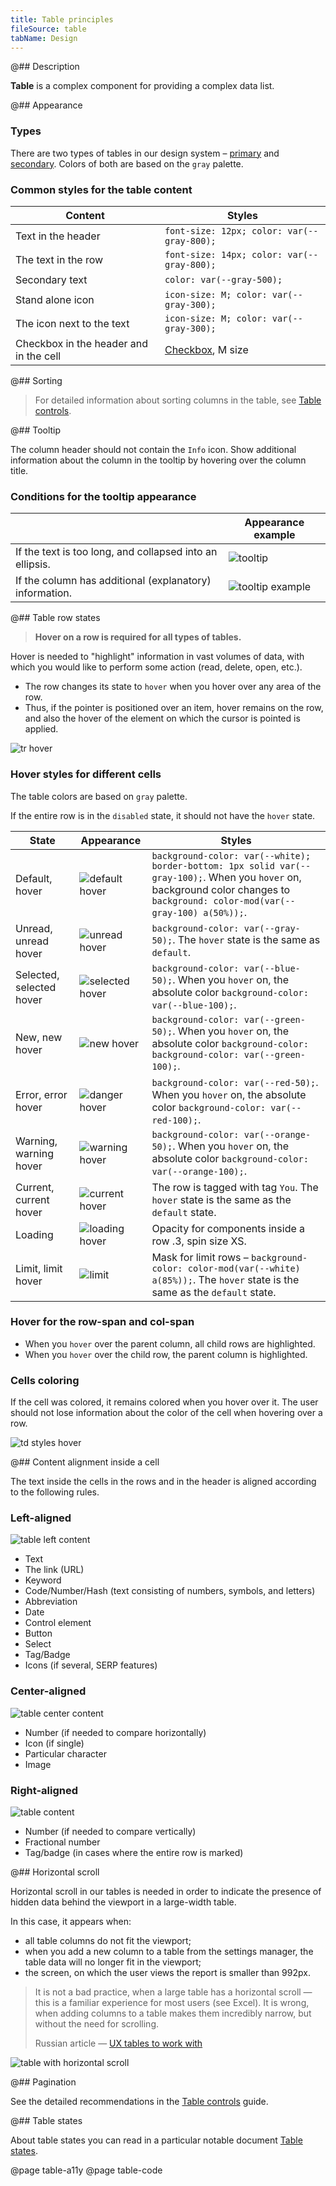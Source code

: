 ```yaml
---
title: Table principles
fileSource: table
tabName: Design
---
```


@## Description

**Table** is a complex component for providing a complex data list.

@## Appearance

### Types

There are two types of tables in our design system – [primary](../table-primary/) and [secondary](../table-secondary/). Colors of both are based on the `gray` palette.

### Common styles for the table content

| Content                                | Styles                                     |
| -------------------------------------- | ------------------------------------------ |
| Text in the header                     | `font-size: 12px; color: var(--gray-800);` |
| The text in the row                    | `font-size: 14px; color: var(--gray-800);` |
| Secondary text                         | `color: var(--gray-500);`                  |
| Stand alone icon                       | `icon-size: M; color: var(--gray-300);`    |
| The icon next to the text              | `icon-size: M; color: var(--gray-300);`    |
| Checkbox in the header and in the cell | [Checkbox](/components/checkbox/), M size  |

@## Sorting

> For detailed information about sorting columns in the table, see [Table controls](/table-group/table-controls/).

@## Tooltip

The column header should not contain the `Info` icon. Show additional information about the column in the tooltip by hovering over the column title.

### Conditions for the tooltip appearance

|                                                          | Appearance example                       |
| -------------------------------------------------------- | ---------------------------------------- |
| If the text is too long, and collapsed into an ellipsis. | ![tooltip](static/tooltip-1.png)         |
| If the column has additional (explanatory) information.  | ![tooltip example](static/tooltip-2.png) |

@## Table row states

> **Hover on a row is required for all types of tables.**

Hover is needed to "highlight" information in vast volumes of data, with which you would like to perform some action (read, delete, open, etc.).

- The row changes its state to `hover` when you hover over any area of the row.
- Thus, if the pointer is positioned over an item, hover remains on the row, and also the hover of the element on which the cursor is pointed is applied.

![tr hover](static/tr-hover-all.png)

### Hover styles for different cells

The table colors are based on `gray` palette.

If the entire row is in the `disabled` state, it should not have the `hover` state.

| State                    | Appearance                                   | Styles                                                                                                                                                                          |
| ------------------------ | -------------------------------------------- | ------------------------------------------------------------------------------------------------------------------------------------------------------------------------------- |
| Default, hover           | ![default hover](static/default-hover.png)   | `background-color: var(--white); border-bottom: 1px solid var(--gray-100);`. When you `hover` on, background color changes to `background: color-mod(var(--gray-100) a(50%));`. |
| Unread, unread hover     | ![unread hover](static/unread-hover.png)     | `background-color: var(--gray-50);`. The `hover` state is the same as `default`.                                                                                                |
| Selected, selected hover | ![selected hover](static/selected-hover.png) | `background-color: var(--blue-50);`. When you `hover` on, the absolute color `background-color: var(--blue-100);`.                                                              |
| New, new hover           | ![new hover](static/new-hover.png)           | `background-color: var(--green-50);`. When you `hover` on, the absolute color `background-color: background-color: var(--green-100);`.                                          |
| Error, error hover       | ![danger hover](static/danger-hover.png)     | `background-color: var(--red-50);`. When you `hover` on, the absolute color `background-color: var(--red-100);`.                                                                |
| Warning, warning hover   | ![warning hover](static/warning-hover.png)   | `background-color: var(--orange-50);`. When you `hover` on, the absolute color `background-color: var(--orange-100);`.                                                          |
| Current, current hover   | ![current hover](static/current-hover.png)   | The row is tagged with tag `You`. The `hover` state is the same as the `default` state.                                                                                         |
| Loading                  | ![loading hover](static/loading-hover.png)   | Opacity for components inside a row .3, spin size XS.                                                                                                                           |
| Limit, limit hover       | ![limit](static/limit.png)                   | Mask for limit rows – `background-color: color-mod(var(--white) a(85%));`. The `hover` state is the same as the `default` state.                                                |

### Hover for the row-span and col-span

- When you `hover` over the parent column, all child rows are highlighted.
- When you `hover` over the child row, the parent column is highlighted.

### Cells coloring

If the cell was colored, it remains colored when you hover over it. The user should not lose information about the color of the cell when hovering over a row.

![td styles hover](static/td-style-hover.png)

@## Content alignment inside a cell

The text inside the cells in the rows and in the header is aligned according to the following rules.

### Left-aligned

![table left content](static/table-left.png)

- Text
- The link (URL)
- Keyword
- Code/Number/Hash (text consisting of numbers, symbols, and letters)
- Abbreviation
- Date
- Control element
- Button
- Select
- Tag/Badge
- Icons (if several, SERP features)

### Center-aligned

![table center content](static/table-center.png)

- Number (if needed to compare horizontally)
- Icon (if single)
- Particular character
- Image

### Right-aligned

![table content](static/table-right.png)

- Number (if needed to compare vertically)
- Fractional number
- Tag/badge (in cases where the entire row is marked)

@## Horizontal scroll

Horizontal scroll in our tables is needed in order to indicate the presence of hidden data behind the viewport in a large-width table.

In this case, it appears when:

- all table columns do not fit the viewport;
- when you add a new column to a table from the settings manager, the table data will no longer fit in the viewport;
- the screen, on which the user views the report is smaller than 992px.

> It is not a bad practice, when a large table has a horizontal scroll — this is a familiar experience for most users (see Excel). It is wrong, when adding columns to a table makes them incredibly narrow, but without the need for scrolling.
>
> Russian article — [UX tables to work with](https://designpub.ru/ux-%D1%82%D0%B0%D0%B1%D0%BB%D0%B8%D1%86-%D1%81-%D0%BA%D0%BE%D1%82%D0%BE%D1%80%D1%8B%D0%BC%D0%B8-%D1%80%D0%B0%D0%B1%D0%BE%D1%82%D0%B0%D1%8E%D1%82-%D1%87%D0%B0%D1%81%D1%82%D1%8C-1-%D0%BF%D1%80%D0%BE%D1%81%D0%BC%D0%BE%D1%82%D1%80-%D0%B4%D0%B0%D0%BD%D0%BD%D1%8B%D1%85-5ea60df37f12)

![table with horizontal scroll](static/scroll-horizontal.png)

@## Pagination

See the detailed recommendations in the [Table controls](/table-group/table-controls/#acbb81) guide.

@## Table states

About table states you can read in a particular notable document [Table states](/table-group/table-states/).

@page table-a11y
@page table-code
